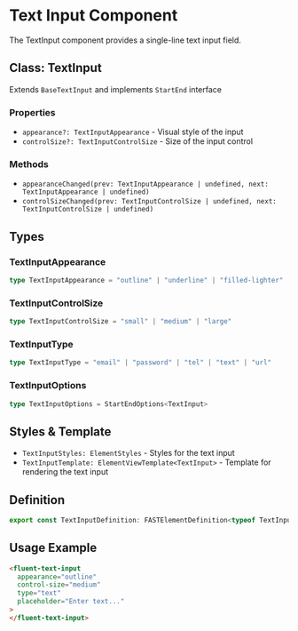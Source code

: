 # Text Input Component

The TextInput component provides a single-line text input field.

## Class: TextInput

Extends `BaseTextInput` and implements `StartEnd` interface

### Properties

- `appearance?: TextInputAppearance` - Visual style of the input
- `controlSize?: TextInputControlSize` - Size of the input control

### Methods

- `appearanceChanged(prev: TextInputAppearance | undefined, next: TextInputAppearance | undefined)`
- `controlSizeChanged(prev: TextInputControlSize | undefined, next: TextInputControlSize | undefined)`

## Types

### TextInputAppearance

```typescript
type TextInputAppearance = "outline" | "underline" | "filled-lighter" | "filled-darker"
```

### TextInputControlSize

```typescript
type TextInputControlSize = "small" | "medium" | "large"
```

### TextInputType

```typescript
type TextInputType = "email" | "password" | "tel" | "text" | "url"
```

### TextInputOptions

```typescript
type TextInputOptions = StartEndOptions<TextInput>
```

## Styles & Template

- `TextInputStyles: ElementStyles` - Styles for the text input
- `TextInputTemplate: ElementViewTemplate<TextInput>` - Template for rendering the text input

## Definition

```typescript
export const TextInputDefinition: FASTElementDefinition<typeof TextInput>
```

## Usage Example

```html
<fluent-text-input
  appearance="outline"
  control-size="medium"
  type="text"
  placeholder="Enter text..."
>
</fluent-text-input>
```
